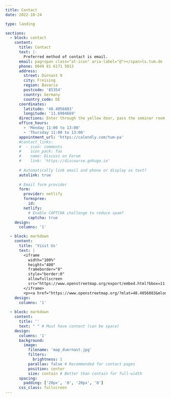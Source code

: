 ```yaml
---
title: Contact
date: 2022-10-24

type: landing

sections:
  - block: contact
    content:
      title: Contact
      text: |-
        Preferred method of contact is email. 
      email: pag<span class="at-icon" aria-label="@"></span>ls.tum.de
      phone: 0049 81 6171 5013
      address:
        street: Dürnast 9
        city: Freising
        region: Bavaria
        postcode: '85354'
        country: Germany
        country_code: DE
      coordinates:
        latitude: '48.4056883'
        longitude: '11.6904669'
      directions: Enter through the yellow door, pass the seminar room on the left, and then take the stairs to the 2nd Floor
      office_hours:
        - 'Monday 11:00 to 13:00'
        - 'Thursday 11:00 to 13:00'
      appointment_url: 'https://calendly.com/tum-pa'
      #contact_links:
      #  - icon: comments
      #    icon_pack: fas
      #    name: Discuss on Forum
      #    link: 'https://discourse.gohugo.io'
    
      # Automatically link email and phone or display as text?
      autolink: true
    
      # Email form provider
      form:
        provider: netlify
        formspree:
          id:
        netlify:
          # Enable CAPTCHA challenge to reduce spam?
          captcha: true
    design:
      columns: '1'

  - block: markdown
    content:
      title: 'Visit Us'
      text: |
        <iframe
          width="100%"
          height="400"
          frameborder="0"
          style="border:0"
          allowfullscreen
          src="https://www.openstreetmap.org/export/embed.html?bbox=11.6880,48.4040,11.6930,48.4070&layer=mapnik&marker=48.4056883,11.6904669">
        </iframe>
        <p><a href="https://www.openstreetmap.org/?mlat=48.4056883&mlon=11.6904669#map=17/48.4057/11.6905">Open in full screen</a></p>
    design:
      columns: '1'
    
  - block: markdown
    content:
      title: ''
      text: " " # Must have content (can be space)
    design:
      columns: '1'
      background:
        image:
          filename: 'map_duernast.jpg'
          filters:
            brightness: 1
          parallax: false # Recommended for contact pages
          position: center
          size: contain # Better than contain for full-width
      spacing:
        padding: ['20px', '0', '20px', '0']
      css_class: fullscreen
---
```

